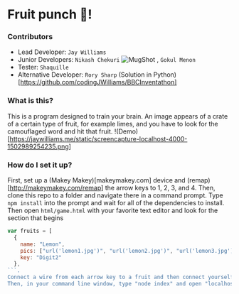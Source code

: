 # Fruit punch :punch:!
### Contributors
* Lead Developer: `Jay Williams`
* Junior Developers: `Nikash Chekuri` ![MugShot](https://snusercontent.global.ssl.fastly.net/member-profile-full/44/4288444_8862847.jpg) , `Gokul Menon`
* Tester: `Shaquille`
* Alternative Developer: `Rory Sharp` (Solution in Python)[https://github.com/codingJWilliams/BBCInventathon]
### What is this?
This is a program designed to train your brain.
An image appears of a crate of a certain type of fruit, for example limes, and you have to look for the camouflaged word and hit that fruit.
!(Demo)[https://jaywilliams.me/static/screencapture-localhost-4000-1502989254235.png]
### How do I set it up?
First, set up a (Makey Makey)[makeymakey.com] device and (remap)[http://makeymakey.com/remap] the arrow keys to 1, 2, 3, and 4. Then, clone this repo to a folder and navigate there in a command prompt.
Type `npm install` into the prompt and wait for all of the dependencies to install. Then open `html/game.html` with your favorite text editor and look for the section that begins
```javascript
var fruits = [
  {
    name: "Lemon",
    pics: ["url('lemon1.jpg')", "url('lemon2.jpg')", "url('lemon3.jpg')", "url('lemon4.jpg')"],
    key: "Digit2"
  },
```.
Connect a wire from each arrow key to a fruit and then connect yourself to the ground. Open word or any text input and test which key each fruit is connected to. Then, where it says `key:  "Digit2"` and replace it with the correct digit for each fruit you have connected.
Then, in your command line window, type "node index" and open "localhost:4000" with your favorite browser
